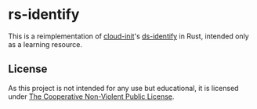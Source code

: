 # rs-identify

This is a reimplementation of
[cloud-init](https://github.com/canonical/cloud-init)'s
[ds-identify](https://github.com/canonical/cloud-init/blob/master/tools/ds-identify)
in Rust, intended only as a learning resource.

## License

As this project is not intended for any use but educational, it is
licensed under [The Cooperative Non-Violent Public
License](https://thufie.lain.haus/NPL.html).
